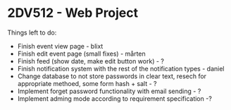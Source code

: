 # 2DV512 - Web Project

Things left to do:

- Finish event view page - blixt
- Finish edit event page (small fixes) - mårten
- Finish feed (show date, make edit button work) - ?
- Finish notification system with the rest of the notification types - daniel
- Change database to not store passwords in clear text, resech for appropriate methoed, some form hash + salt - ?
- Implement forget password functionality with email sending - ?
- Implement adming mode according to requirement specification -?
